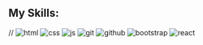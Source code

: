 <div>
  <h2>My Skills:</h2>
  
   // ![html](https://img.shields.io/badge/HTML5-E34F26?style=for-the-badge&logo=html5&logoColor=white)
  ![css](https://img.shields.io/badge/CSS3-1572B6?style=for-the-badge&logo=css3&logoColor=white)
  ![js](https://img.shields.io/badge/JavaScript-323330?style=for-the-badge&logo=javascript&logoColor=F7DF1E)
  ![git](https://img.shields.io/badge/GIT-E44C30?style=for-the-badge&logo=git&logoColor=white)
  ![github](https://img.shields.io/badge/Github-grey?style=for-the-badge&logo=github)
  ![bootstrap](https://img.shields.io/badge/Bootstrap-563D7C?style=for-the-badge&logo=bootstrap&logoColor=white)
  ![react](https://img.shields.io/badge/React-20232A?style=for-the-badge&logo=react&logoColor=61DAFB)


</div>

<div>
<!--   <h2>My Stats:</h2> -->
<!--   <img src="https://github-readme-stats.vercel.app/api?username=Yasharmohamadi&show_icons=true&theme=dark" width="350px" /> -->
</div>

